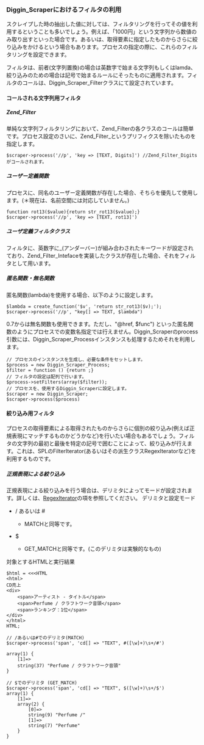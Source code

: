 ### Diggin_Scraperにおけるフィルタの利用 ###

スクレイプした時の抽出した値に対しては、フィルタリングを行ってその値を利用するということも多いでしょう。例えば、「1000円」という文字列から数値のみ取り出すといった場合です。あるいは、取得要素に指定したものからさらに絞り込みをかけるという場合もあります。プロセスの指定の際に、これらのフィルタリングを設定できます。

フィルタは、前者(文字列置換)の場合は英数字で始まる文字列もしくはlamda、絞り込みのための場合は記号で始まるルールにそったものに適用されます。フィルタのコールは、Diggin_Scraper_Filterクラスにて設定されています。

#### コールされる文字列用フィルタ ####

##### Zend_Filter #####

単純な文字列フィルタリングにおいて、Zend_Filterの各クラスのコールは簡単です。プロセス設定のさいに、Zend_Filter_というプリフィクスを除いたものを
指定します。

    $scraper->process('//p', 'key => [TEXT, Digits]') //Zend_Filter_Digitsがコールされます。

##### ユーザー定義関数

プロセスに、同名のユーザー定義関数が存在した場合、そちらを優先して使用します。(＊現在は、名前空間には対応していません。)

    function rot13($value){return str_rot13($value);}
    $scraper->process('//p', 'key => [TEXT, rot13]')

##### ユーザ定義フィルタクラス

フィルタに、英数字に_(アンダーバー)が組み合わされたキーワードが設定されており、Zend_Filter_Intefaceを実装したクラスが存在した場合、それをフィルタとして用います。

##### 匿名関数・無名関数

匿名関数(lambda)を使用する場合、以下のように設定します。

    $lambda = create_function('$v', 'return str_rot13($v);');
    $scraper->process('//p', "key[] => TEXT, $lambda")

0.7からは無名関数も使用できます。ただし、"@href, $func") といった匿名関数のようにプロセスでの変数名指定では行えません。Diggin_Scraperのprocess引数には、Diggin_Scraper_Processインスタンスも処理するためそれを利用します。

    // プロセスのインスタンスを生成し、必要な条件をセットします。
    $process = new Diggin_Scraper_Process;
    $filter = function () {return ;}
    // フィルタの設定は配列で行います。
    $process->setFilters(array($filter));
    // プロセスを、使用するDiggin_Scraperに設定します。
    $scraper = new Diggin_Scraper;
    $scraper->process($process)

#### 絞り込み用フィルタ ####

プロセスの取得要素による取得されたものからさらに個別の絞り込み(例えば正規表現にマッチするものかどうかなど)を行いたい場合もあるでしょう。フィルタの文字列の最初と最後を特定の記号で囲むことによって、絞り込みが行えます。これは、SPLのFilterIterator(あるいはその派生クラスRegexIteratorなど)を利用するものです。

##### 正規表現による絞り込み #####

正規表現による絞り込みを行う場合は、デリミタによってモードが設定されます。詳しくは、[RegexIterator]()の項を参照してください。
デリミタと設定モード

- / あるいは #
    - MATCHと同等です。

- $
    - GET_MATCHと同等です。(このデリミタは実験的なもの)

対象とするHTMLと実行結果

    $html = <<<HTML
    <html>
    CD売上
    <div>
        <span>アーティスト - タイトル</span>
        <span>Perfume / クラフトワーク音頭</span>
        <span>ランキング：1位</span>
    </div>
    </html>
    HTML;

    // /あるいは#でのデリミタ(MATCH)
    $scraper->process('span', 'cd[] => "TEXT", #([\w]+)\s+/#')

    array(1) {
        [1]=>
        string(37) "Perfume / クラフトワーク音頭"
    }

    // $でのデリミタ (GET_MATCH)
    $scraper->process('span', 'cd[] => "TEXT", $([\w]+)\s+/$')
    array(1) {
        [1]=>
        array(2) {
            [0]=>
            string(9) "Perfume /"
            [1]=>
            string(7) "Perfume"
        }
    }

